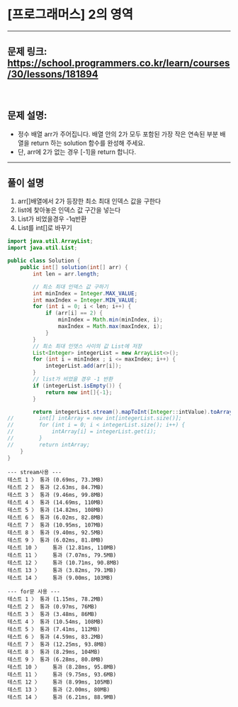 # [프로그래머스] 2의 영역

---

## 문제 링크: https://school.programmers.co.kr/learn/courses/30/lessons/181894

<br>

## 문제 설명:

- 정수 배열 arr가 주어집니다. 배열 안의 2가 모두 포함된 가장 작은 연속된 부분 배열을 return 하는 solution 함수를 완성해 주세요.
- 단, arr에 2가 없는 경우 [-1]을 return 합니다.
---

## 풀이 설명

1. arr[]배열에서 2가 등장한 최소 최대 인덱스 값을 구한다
2. list에 찾아놓은 인덱스 값 구간을 넣는다
3. List가 비었을경우 -1q반환 
4. List<Integer>를 int[]로 바꾸기


```java
import java.util.ArrayList;
import java.util.List;

public class Solution {
    public int[] solution(int[] arr) {
        int len = arr.length;

        // 최소 최대 인덱스 값 구하기
        int minIndex = Integer.MAX_VALUE;
        int maxIndex = Integer.MIN_VALUE;
        for (int i = 0; i < len; i++) {
            if (arr[i] == 2) {
                minIndex = Math.min(minIndex, i);
                maxIndex = Math.max(maxIndex, i);
            }
        }
        // 최소 최대 인뎃스 사이의 값 List에 저장
        List<Integer> integerList = new ArrayList<>();
        for (int i = minIndex ; i <= maxIndex; i++) {
            integerList.add(arr[i]);
        }
        // list가 비었을 경우 -1 반환
        if (integerList.isEmpty()) {
            return new int[]{-1};
        }

        return integerList.stream().mapToInt(Integer::intValue).toArray();
//        int[] intArray = new int[integerList.size()];
//        for (int i = 0; i < integerList.size(); i++) {
//            intArray[i] = integerList.get(i);
//        }
//        return intArray;
    }
}
```

```text 
--- stream사용 ---
테스트 1 〉	통과 (0.69ms, 73.3MB)
테스트 2 〉	통과 (2.63ms, 84.7MB)
테스트 3 〉	통과 (9.46ms, 99.8MB)
테스트 4 〉	통과 (14.69ms, 110MB)
테스트 5 〉	통과 (14.82ms, 108MB)
테스트 6 〉	통과 (6.02ms, 82.8MB)
테스트 7 〉	통과 (10.95ms, 107MB)
테스트 8 〉	통과 (9.40ms, 92.5MB)
테스트 9 〉	통과 (6.02ms, 81.8MB)
테스트 10 〉	통과 (12.81ms, 110MB)
테스트 11 〉	통과 (7.07ms, 79.5MB)
테스트 12 〉	통과 (10.71ms, 90.8MB)
테스트 13 〉	통과 (3.82ms, 79.1MB)
테스트 14 〉	통과 (9.00ms, 103MB)
```
```text
--- for문 사용 ---
테스트 1 〉	통과 (1.15ms, 78.2MB)
테스트 2 〉	통과 (0.97ms, 76MB)
테스트 3 〉	통과 (3.48ms, 86MB)
테스트 4 〉	통과 (10.54ms, 108MB)
테스트 5 〉	통과 (7.41ms, 112MB)
테스트 6 〉	통과 (4.59ms, 83.2MB)
테스트 7 〉	통과 (12.25ms, 93.8MB)
테스트 8 〉	통과 (8.29ms, 104MB)
테스트 9 〉	통과 (6.28ms, 80.8MB)
테스트 10 〉	통과 (8.28ms, 95.8MB)
테스트 11 〉	통과 (9.75ms, 93.6MB)
테스트 12 〉	통과 (8.99ms, 105MB)
테스트 13 〉	통과 (2.00ms, 80MB)
테스트 14 〉	통과 (6.21ms, 88.9MB)
```